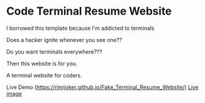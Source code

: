# Code Terminal Resume Website

I borrowed this template because I'm addicted to terminals

Does a hacker ignite whenever you see one??

Do you want terminals everywhere???

Then this website is for you.

A terminal website for coders.

Live Demo (https://rimijoker.github.io/Fake_Terminal_Resume_Website/)
[Live image](screenshot.png)
